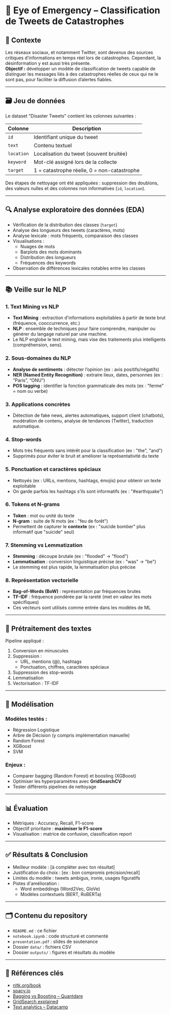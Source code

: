 # 🧠 Eye of Emergency – Classification de Tweets de Catastrophes

## 📌 Contexte

Les réseaux sociaux, et notamment Twitter, sont devenus des sources critiques d’informations en temps réel lors de catastrophes. Cependant, la désinformation y est aussi très présente.  
**Objectif :** développer un modèle de classification de tweets capable de distinguer les messages liés à des catastrophes réelles de ceux qui ne le sont pas, pour faciliter la diffusion d’alertes fiables.

---

## 🗃️ Jeu de données

Le dataset "Disaster Tweets" contient les colonnes suivantes :

| Colonne   | Description                                          |
|-----------|------------------------------------------------------|
| `id`      | Identifiant unique du tweet                          |
| `text`    | Contenu textuel                                      |
| `location`| Localisation du tweet (souvent bruitée)              |
| `keyword` | Mot-clé assigné lors de la collecte                  |
| `target`  | 1 = catastrophe réelle, 0 = non-catastrophe          |

Des étapes de nettoyage ont été appliquées : suppression des doublons, des valeurs nulles et des colonnes non informatives (`id`, `location`).

---

## 🔍 Analyse exploratoire des données (EDA)

- Vérification de la distribution des classes (`target`)
- Analyse des longueurs des tweets (caractères, mots)
- Analyse lexicale : mots fréquents, comparaison des classes
- Visualisations :
  - Nuages de mots
  - Barplots des mots dominants
  - Distribution des longueurs
  - Fréquences des keywords
- Observation de différences lexicales notables entre les classes

---

## 📚 Veille sur le NLP

### 1. Text Mining vs NLP
- **Text Mining** : extraction d'informations exploitables à partir de texte brut (fréquence, cooccurrence, etc.)
- **NLP** : ensemble de techniques pour faire comprendre, manipuler ou générer du langage naturel par une machine.
- Le NLP englobe le text mining, mais vise des traitements plus intelligents (compréhension, sens).

### 2. Sous-domaines du NLP
- **Analyse de sentiments** : détecter l’opinion (ex : avis positifs/négatifs)
- **NER (Named Entity Recognition)** : extraire lieux, dates, personnes (ex : “Paris”, “ONU”)
- **POS tagging** : identifier la fonction grammaticale des mots (ex : "ferme" = nom ou verbe)

### 3. Applications concrètes
- Détection de fake news, alertes automatiques, support client (chatbots), modération de contenu, analyse de tendances (Twitter), traduction automatique.

### 4. Stop-words
- Mots très fréquents sans intérêt pour la classification (ex : "the", "and")
- Supprimés pour éviter le bruit et améliorer la représentativité du texte

### 5. Ponctuation et caractères spéciaux
- Nettoyés (ex : URLs, mentions, hashtags, émojis) pour obtenir un texte exploitable
- On garde parfois les hashtags s’ils sont informatifs (ex : "#earthquake")

### 6. Tokens et N-grams
- **Token** : mot ou unité du texte
- **N-gram** : suite de N mots (ex : "feu de forêt")
- Permettent de capturer le **contexte** (ex : "suicide bomber" plus informatif que "suicide" seul)

### 7. Stemming vs Lemmatization
- **Stemming** : découpe brutale (ex : "flooded" → "flood")
- **Lemmatisation** : conversion linguistique précise (ex : "was" → "be")
- Le stemming est plus rapide, la lemmatisation plus précise

### 8. Représentation vectorielle
- **Bag-of-Words (BoW)** : représentation par fréquences brutes
- **TF-IDF** : fréquence pondérée par la rareté (met en valeur les mots spécifiques)
- Ces vecteurs sont utilisés comme entrée dans les modèles de ML

---

## 🧹 Prétraitement des textes

Pipeline appliqué :

1. Conversion en minuscules
2. Suppression :
   - URL, mentions (@), hashtags
   - Ponctuation, chiffres, caractères spéciaux
3. Suppression des stop-words
4. Lemmatisation
5. Vectorisation : TF-IDF

---

## 🤖 Modélisation

### Modèles testés :
- Régression Logistique
- Arbre de Décision (y compris implémentation manuelle)
- Random Forest
- XGBoost
- SVM

### Enjeux :
- Comparer bagging (Random Forest) et boosting (XGBoost)
- Optimiser les hyperparamètres avec **GridSearchCV**
- Tester différents pipelines de nettoyage

---

## 📊 Évaluation

- Métriques : Accuracy, Recall, F1-score
- Objectif prioritaire : **maximiser le F1-score**
- Visualisation : matrice de confusion, classification report

---

## ✅ Résultats & Conclusion

- Meilleur modèle : [à compléter avec ton résultat]
- Justification du choix : [ex : bon compromis précision/recall]
- Limites du modèle : tweets ambigus, ironie, usages figuratifs
- Pistes d'amélioration :
  - Word embeddings (Word2Vec, GloVe)
  - Modèles contextuels (BERT, RoBERTa)

---

## 🗂️ Contenu du repository

- `README.md` : ce fichier
- `notebook.ipynb` : code structuré et commenté
- `presentation.pdf` : slides de soutenance
- Dossier `data/` : fichiers CSV
- Dossier `outputs/` : figures et résultats du modèle

---

## 🔗 Références clés

- [nltk.org/book](https://www.nltk.org/book/)
- [spacy.io](https://spacy.io)
- [Bagging vs Boosting – Quantdare](https://quantdare.com/what-is-the-difference-between-bagging-and-boosting/)
- [GridSearch explained](https://www.lovelyanalytics.com/2017/10/16/grid-search/)
- [Text analytics – Datacamp](https://www.datacamp.com/tutorial/text-analytics-beginners-nltk)

